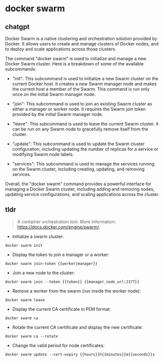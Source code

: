 # docker swarm 
## chatgpt 
Docker Swarm is a native clustering and orchestration solution provided by Docker. It allows users to create and manage clusters of Docker nodes, and to deploy and scale applications across those clusters.

The command "docker swarm" is used to initialize and manage a new Docker Swarm cluster. Here is a breakdown of some of the available subcommands:

- "init": This subcommand is used to initialize a new Swarm cluster on the current Docker host. It creates a new Swarm manager node and makes the current host a member of the Swarm. This command is run only once on the initial Swarm manager node.

- "join": This subcommand is used to join an existing Swarm cluster as either a manager or worker node. It requires the Swarm join token provided by the initial Swarm manager node.

- "leave": This subcommand is used to leave the current Swarm cluster. It can be run on any Swarm node to gracefully remove itself from the cluster.

- "update": This subcommand is used to update the Swarm cluster configuration, including updating the number of replicas for a service or modifying Swarm node labels.

- "services": This subcommand is used to manage the services running on the Swarm cluster, including creating, updating, and removing services.

Overall, the "docker swarm" command provides a powerful interface for managing a Docker Swarm cluster, including adding and removing nodes, updating service configurations, and scaling applications across the cluster. 

## tldr 
 
> A container orchestration tool.
> More information: <https://docs.docker.com/engine/swarm/>.

- Initialize a swarm cluster:

`docker swarm init`

- Display the token to join a manager or a worker:

`docker swarm join-token {{worker|manager}}`

- Join a new node to the cluster:

`docker swarm join --token {{token}} {{manager_node_url:2377}}`

- Remove a worker from the swarm (run inside the worker node):

`docker swarm leave`

- Display the current CA certificate in PEM format:

`docker swarm ca`

- Rotate the current CA certificate and display the new certificate:

`docker swarm ca --rotate`

- Change the valid period for node certificates:

`docker swarm update --cert-expiry {{hours}}h{{minutes}}m{{seconds}}s`
